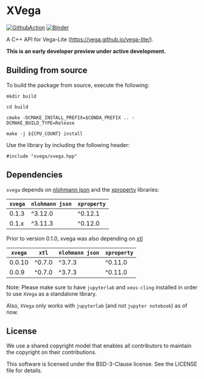 # XVega

[![GithubAction](https://github.com/jupyter-xeus/xvega/actions/workflows/build.yml/badge.svg)](https://github.com/jupyter-xeus/xvega/actions/workflows/build.yml)
[![Binder](https://mybinder.org/badge_logo.svg)](https://mybinder.org/v2/gh/QuantStack/xvega/stable?urlpath=lab%2Ftree%2Fnotebooks%2Fdemo.ipynb)

A C++ API for Vega-Lite (https://vega.github.io/vega-lite/).

**This is an early developer preview under active development.**

## Building from source

To build the package from source, execute the following:

```
mkdir build

cd build

cmake -DCMAKE_INSTALL_PREFIX=$CONDA_PREFIX .. -DCMAKE_BUILD_TYPE=Release

make -j ${CPU_COUNT} install
```

Use the library by including the following header:

```
#include "xvega/xvega.hpp"
```

## Dependencies

`xvega` depends on [nlohmann json](https://github.com/nlohmann/json) and the 
[xproperty](https://github.com/jupyter-xeus/xproperty) libraries:

|  `xvega`  |  `nlohmann json`  |  `xproperty`  |
|-----------|-------------------|---------------|
|  0.1.3    |      ^3.12.0      |    ^0.12.1    |
|  0.1.x    |      ^3.11.3      |    ^0.12.0    |

Prior to version 0.1.0, xvega was also depending on [xtl](https://github.com/xtensor-stack/xtl)

|  `xvega`  |  `xtl`  |  `nlohmann json`  |  `xproperty`  |
|-----------|---------|-------------------|---------------|
|  0.0.10   | ^0.7.0  |       ^3.7.3      |    ^0.11.0    |
|  0.0.9    | ^0.7.0  |       ^3.7.3      |    ^0.11.0    |

Note: Please make sure to have `jupyterlab` and `xeus-cling` installed in order to use `XVega` as a standalone library.

Also, `XVega` only works with `jupyterlab` (and not `jupyter notebook`) as of now.

## License

We use a shared copyright model that enables all contributors to maintain the copyright on their contributions.

This software is licensed under the BSD-3-Clause license. See the LICENSE file for details.
